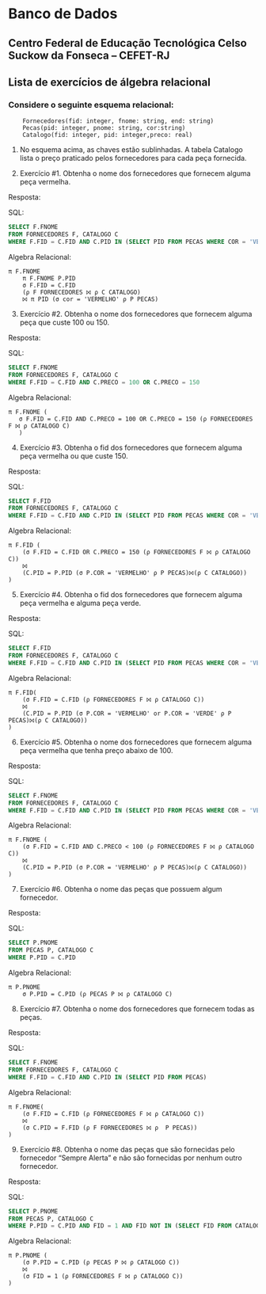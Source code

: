 # Banco de Dados

## Centro Federal de Educação Tecnológica Celso Suckow da Fonseca – CEFET-RJ
## Lista de exercícios de álgebra relacional

### Considere o seguinte esquema relacional:

```
    Fornecedores(fid: integer, fnome: string, end: string)	
    Pecas(pid: integer, pnome: string, cor:string)	
    Catalogo(fid: integer, pid: integer,preco: real)	
```

1. No esquema acima, as chaves estão sublinhadas. A tabela Catalogo lista o preço praticado pelos fornecedores para cada peça fornecida.
	
2. Exercício #1. Obtenha o nome dos fornecedores que fornecem alguma peça vermelha.

Resposta:

SQL:
```sql
SELECT F.FNOME
FROM FORNECEDORES F, CATALOGO C
WHERE F.FID = C.FID AND C.PID IN (SELECT PID FROM PECAS WHERE COR = 'VERMELHO')
```

Algebra Relacional:
```
π F.FNOME
    π F.FNOME P.PID
    σ F.FID = C.FID
    (ρ F FORNECEDORES ⨝ ρ C CATALOGO)
    ⨝ π PID (σ cor = 'VERMELHO' ρ P PECAS)
```
	
3. Exercício #2. Obtenha o nome dos fornecedores que fornecem alguma peça que custe 100 ou 150.	

Resposta:

SQL:
```sql
SELECT F.FNOME
FROM FORNECEDORES F, CATALOGO C
WHERE F.FID = C.FID AND C.PRECO = 100 OR C.PRECO = 150
```

Algebra Relacional:
```
π F.FNOME (
   σ F.FID = C.FID AND C.PRECO = 100 OR C.PRECO = 150 (ρ FORNECEDORES F ⨝ ρ CATALOGO C)
   )
```

4. Exercício #3. Obtenha o fid dos fornecedores que fornecem alguma peça vermelha ou que custe 150.	

Resposta:

SQL:
```sql
SELECT F.FID
FROM FORNECEDORES F, CATALOGO C
WHERE F.FID = C.FID AND C.PID IN (SELECT PID FROM PECAS WHERE COR = 'VERMELHO') OR C.PRECO = 150
```

Algebra Relacional:
```
π F.FID (
    (σ F.FID = C.FID OR C.PRECO = 150 (ρ FORNECEDORES F ⨝ ρ CATALOGO C))
    ⨝
    (C.PID = P.PID (σ P.COR = 'VERMELHO' ρ P PECAS)⨝(ρ C CATALOGO))
)
```

5. Exercício #4. Obtenha o fid dos fornecedores que fornecem alguma peça vermelha e alguma peça verde.	

Resposta:

SQL:
```sql
SELECT F.FID
FROM FORNECEDORES F, CATALOGO C
WHERE F.FID = C.FID AND C.PID IN (SELECT PID FROM PECAS WHERE COR = 'VERMELHO') AND C.PID IN (SELECT PID FROM PECAS WHERE COR = 'VERDE')
```

Algebra Relacional:
```
π F.FID(
    (σ F.FID = C.FID (ρ FORNECEDORES F ⨝ ρ CATALOGO C))
    ⨝
    (C.PID = P.PID (σ P.COR = 'VERMELHO' or P.COR = 'VERDE' ρ P PECAS)⨝(ρ C CATALOGO))
)
```

6. Exercício #5. Obtenha o nome dos fornecedores que fornecem alguma peça vermelha que tenha preço abaixo de 100.

Resposta:

SQL:
```sql
SELECT F.FNOME
FROM FORNECEDORES F, CATALOGO C
WHERE F.FID = C.FID AND C.PID IN (SELECT PID FROM PECAS WHERE COR = 'VERMELHO') AND C.PRECO < 100
```

Algebra Relacional:
```
π F.FNOME (
    (σ F.FID = C.FID AND C.PRECO < 100 (ρ FORNECEDORES F ⨝ ρ CATALOGO C))
    ⨝
    (C.PID = P.PID (σ P.COR = 'VERMELHO' ρ P PECAS)⨝(ρ C CATALOGO))
)
```

7. Exercício #6. Obtenha o nome das peças que possuem algum fornecedor.	

Resposta:

SQL:
```sql
SELECT P.PNOME
FROM PECAS P, CATALOGO C
WHERE P.PID = C.PID
```

Algebra Relacional:
```
π P.PNOME
    σ P.PID = C.PID (ρ PECAS P ⨝ ρ CATALOGO C)

```

8. Exercício #7. Obtenha o nome dos fornecedores que fornecem todas as peças.	

Resposta:

SQL:
```sql
SELECT F.FNOME
FROM FORNECEDORES F, CATALOGO C
WHERE F.FID = C.FID AND C.PID IN (SELECT PID FROM PECAS)
```
Algebra Relacional:
```
π F.FNOME(
    (σ F.FID = C.FID (ρ FORNECEDORES F ⨝ ρ CATALOGO C))
    ⨝
    (σ C.PID = F.FID (ρ F FORNECEDORES ⨝ ρ  P PECAS))
)
```

9. Exercício #8. Obtenha o nome das peças que são fornecidas pelo fornecedor “Sempre Alerta” e não são fornecidas por nenhum outro fornecedor.	

Resposta:

SQL:
```sql
SELECT P.PNOME
FROM PECAS P, CATALOGO C
WHERE P.PID = C.PID AND FID = 1 AND FID NOT IN (SELECT FID FROM CATALOGO)
```

Algebra Relacional:
```
π P.PNOME (
    (σ P.PID = C.PID (ρ PECAS P ⨝ ρ CATALOGO C)) 
    ⨝
    (σ FID = 1 (ρ FORNECEDORES F ⨝ ρ CATALOGO C))
)
```